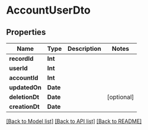 # AccountUserDto

## Properties
Name | Type | Description | Notes
------------ | ------------- | ------------- | -------------
**recordId** | **Int** |  | 
**userId** | **Int** |  | 
**accountId** | **Int** |  | 
**updatedOn** | **Date** |  | 
**deletionDt** | **Date** |  | [optional] 
**creationDt** | **Date** |  | 

[[Back to Model list]](../README.md#documentation-for-models) [[Back to API list]](../README.md#documentation-for-api-endpoints) [[Back to README]](../README.md)


